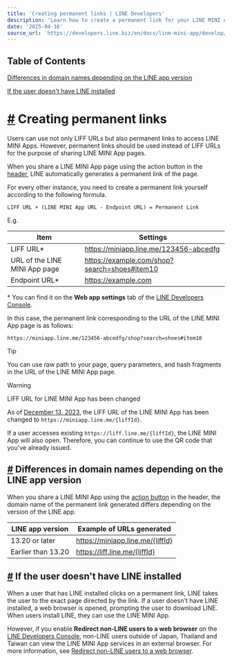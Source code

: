 ```yaml
---
title: 'Creating permanent links | LINE Developers'
description: 'Learn how to create a permanent link for your LINE MINI App.'
date: '2025-04-16'
source_url: 'https://developers.line.biz/en/docs/line-mini-app/develop/permanent-links/'
---
```


## Table of Contents

[Differences in domain names depending on the LINE app version](#difference-depends-on-app-version)

[If the user doesn't have LINE installed](#if-user-doesnt-have-line)

# [#](#page-title) Creating permanent links

Users can use not only LIFF URLs but also permanent links to access LINE MINI Apps. However, permanent links should be used instead of LIFF URLs for the purpose of sharing LINE MINI App pages.

When you share a LINE MINI App page using the action button in the [header](../../../../en/docs/line-mini-app/discover/ui-components.md#header), LINE automatically generates a permanent link of the page.

For every other instance, you need to create a permanent link yourself according to the following formula.

`LIFF URL + (LINE MINI App URL - Endpoint URL) = Permanent Link`

E.g.

| Item                          | Settings                                     |
| ----------------------------- | -------------------------------------------- |
| LIFF URL\*                    | <https://miniapp.line.me/123456-abcedfg>       |
| URL of the LINE MINI App page | <https://example.com/shop?search=shoes#item10> |
| Endpoint URL\*                | <https://example.com>                          |

\* You can find it on the **Web app settings** tab of the [LINE Developers Console](../../../../console.md).

In this case, the permanent link corresponding to the URL of the LINE MINI App page is as follows:

```
https://miniapp.line.me/123456-abcedfg/shop?search=shoes#item10
```

Tip

You can use raw path to your page, query parameters, and hash fragments in the URL of the LINE MINI App page.

> [!warning]
> LIFF URL for LINE MINI App has been changed
>
> As of [December 13, 2023](../../../../en/news/2023/12/13/change-of-liff-url-for-line-mini-app.md), the LIFF URL of the LINE MINI App has been changed to `https://miniapp.line.me/{liffId}`.
>
> If a user accesses existing `https://liff.line.me/{liffId}`, the LINE MINI App will also open. Therefore, you can continue to use the QR code that you've already issued.

## [#](#difference-depends-on-app-version) Differences in domain names depending on the LINE app version

When you share a LINE MINI App using the [action button](../../../../en/docs/line-mini-app/discover/builtin-features.md#action-button) in the header, the domain name of the permanent link generated differs depending on the version of the LINE app.

| LINE app version   | Example of URLs generated        |
| ------------------ | -------------------------------- |
| 13.20 or later     | <https://miniapp.line.me/{liffId}> |
| Earlier than 13.20 | <https://liff.line.me/{liffId}>    |

## [#](#if-user-doesnt-have-line) If the user doesn't have LINE installed

When a user that has LINE installed clicks on a permanent link, LINE takes the user to the exact page directed by the link. If a user doesn't have LINE installed, a web browser is opened, prompting the user to download LINE. When users install LINE, they can use the LINE MINI App.

However, if you enable **Redirect non-LINE users to a web browser** on the [LINE Developers Console](../../../../console.md), non-LINE users outside of Japan, Thailand and Taiwan can view the LINE MINI App services in an external browser. For more information, see [Redirect non-LINE users to a web browser](../../../../en/docs/line-mini-app/discover/custom-features.md#redirect-non-line-users-to-browser).
